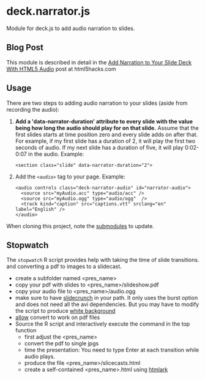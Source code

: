 deck.narrator.js
================

Module for deck.js to add audio narration to slides. 

## Blog Post

This module is described in detail in the [Add Narration to Your Slide Deck With HTML5 Audio](http://html5hacks.com/blog/2013/06/17/add-narration-to-your-slide-deck-with-html5-audio/) post at html5hacks.com

## Usage

There are two steps to adding audio narration to your slides (aside from recording the audio):

 1. **Add a 'data-narrator-duration' attribute to every slide with the value being how long the audio should play for on that slide.** Assume that the first slides starts at time position zero and every slide adds on after that. For example, if my first slide has a duration of 2, it will play the first two seconds of audio. If my next slide has a duration of five, it will play 0:02-0:07 in the audio. Example:

        <section class="slide" data-narrator-duration="2">

 2. Add the `<audio>` tag to your page. Example:

        <audio controls class="deck-narrator-audio" id="narrator-audio">
          <source src="myAudio.acc" type="audio/acc" />
          <source src="myAudio.ogg" type="audio/ogg"  />
          <track kind="caption" src="captions.vtt" srclang="en" label="English" />
        </audio>
        
When cloning this project, note the 
[submodules](https://git-scm.com/book/en/v2/Git-Tools-Submodules) to update.        
        
## Stopwatch
The `stopwatch` R script  provides help with taking the time of slide transitions. 
and converting a pdf to images to a slidecast.

- create a subfolder named <pres_name> 
- copy your pdf with slides to <pres_name>/slideshow.pdf
- copy your audio file to <pres_name>/audio.ogg
- make sure to have [slidecrunch](http://slidecrunch.sourceforge.net/) in 
  your path. It only uses the burst option and does not need all the avi 
  dependencies. But you may have to modify the script to produce 
  [white background](https://stackoverflow.com/questions/2322750/replace-transparency-in-png-images-with-white-background)
- [allow](https://cromwell-intl.com/open-source/pdf-not-authorized.html) 
  convert to work on pdf files 
- Source the R script and interactively execute the command in the top function
  - first adjust the <pres_name>
  - convert the pdf to single jpgs
  - time the presentation: You 
    need to type Enter at each transition while audio plays.
  - produce the file <pres_name>/slicecasts.html
  - create a self-contained <pres_name>.html using 
    [htmlark](https://github.com/BitLooter/htmlark)
  
